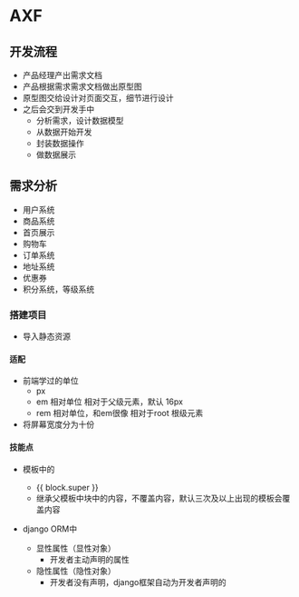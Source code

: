 # AXF

## 开发流程
- 产品经理产出需求文档
- 产品根据需求需求文档做出原型图
- 原型图交给设计对页面交互，细节进行设计
- 之后会交到开发手中
    - 分析需求，设计数据模型
    - 从数据开始开发
    - 封装数据操作
    - 做数据展示


## 需求分析
- 用户系统
- 商品系统
- 首页展示
- 购物车
- 订单系统
- 地址系统
- 优惠券
- 积分系统，等级系统


### 搭建项目
- 导入静态资源


#### 适配
- 前端学过的单位
    - px
    - em 相对单位 相对于父级元素，默认 16px
    - rem 相对单位，和em很像 相对于root 根级元素
- 将屏幕宽度分为十份


#### 技能点
- 模板中的 
    - {{ block.super }}
    - 继承父模板中块中的内容，不覆盖内容，默认三次及以上出现的模板会覆盖内容
    
- django ORM中
    - 显性属性（显性对象）
        - 开发者主动声明的属性
    - 隐性属性（隐性对象）
        - 开发者没有声明，django框架自动为开发者声明的
